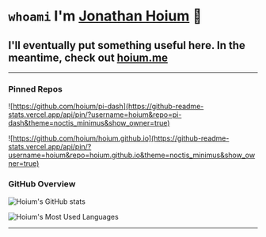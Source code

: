 # `whoami` I'm [Jonathan Hoium][linkedin] 👋

## I'll eventually put something useful here. In the meantime, check out [hoium.me][website]

---

### **Pinned Repos**

![https://github.com/hoium/pi-dash](https://github-readme-stats.vercel.app/api/pin/?username=hoium&repo=pi-dash&theme=noctis_minimus&show_owner=true)

![https://github.com/hoium/hoium.github.io](https://github-readme-stats.vercel.app/api/pin/?username=hoium&repo=hoium.github.io&theme=noctis_minimus&show_owner=true)

### **GitHub Overview**

![Hoium's GitHub stats](https://github-readme-stats.vercel.app/api?username=hoium&count_private=true&show_icons=true&theme=noctis_minimus&custom_title=hoium%27s%20GitHub%20Stats)

![Hoium's Most Used Languages](https://github-readme-stats.vercel.app/api/top-langs/?username=hoium&theme=noctis_minimus&hide_border=true&langs_count=10&layout=compact&count_private=true)

---

<!-- Sites -->

[website]: http://www.hoium.me
[linkedin]: https://www.linkedin.com/in/hoium/
